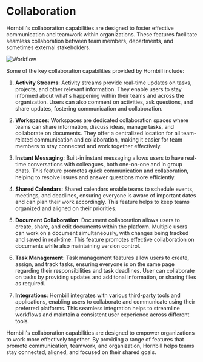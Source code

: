 # Collaboration

Hornbill's collaboration capabilities are designed to foster effective communication and teamwork within organizations. These features facilitate seamless collaboration between team members, departments, and sometimes external stakeholders. 


![Workflow](/_books/esp-fundamentals/core-capabilities/images/collab.png)


Some of the key collaboration capabilities provided by Hornbill include:

1. __Activity Streams__: Activity streams provide real-time updates on tasks, projects, and other relevant information. They enable users to stay informed about what's happening within their teams and across the organization. Users can also comment on activities, ask questions, and share updates, fostering communication and collaboration.

2. __Workspaces__: Workspaces are dedicated collaboration spaces where teams can share information, discuss ideas, manage tasks, and collaborate on documents. They offer a centralized location for all team-related communication and collaboration, making it easier for team members to stay connected and work together effectively.

3. __Instant Messaging__: Built-in instant messaging allows users to have real-time conversations with colleagues, both one-on-one and in group chats. This feature promotes quick communication and collaboration, helping to resolve issues and answer questions more efficiently.

4. __Shared Calendars__: Shared calendars enable teams to schedule events, meetings, and deadlines, ensuring everyone is aware of important dates and can plan their work accordingly. This feature helps to keep teams organized and aligned on their priorities.

5. __Document Collaboration__: Document collaboration allows users to create, share, and edit documents within the platform. Multiple users can work on a document simultaneously, with changes being tracked and saved in real-time. This feature promotes effective collaboration on documents while also maintaining version control.

6. __Task Management__: Task management features allow users to create, assign, and track tasks, ensuring everyone is on the same page regarding their responsibilities and task deadlines. User can collaborate on tasks by providing updates and additonal information, or sharing files as required.

7. __Integrations__: Hornbill integrates with various third-party tools and applications, enabling users to collaborate and communicate using their preferred platforms. This seamless integration helps to streamline workflows and maintain a consistent user experience across different tools.

Hornbill's collaboration capabilities are designed to empower organizations to work more effectively together. By providing a range of features that promote communication, teamwork, and organization, Hornbill helps teams stay connected, aligned, and focused on their shared goals.